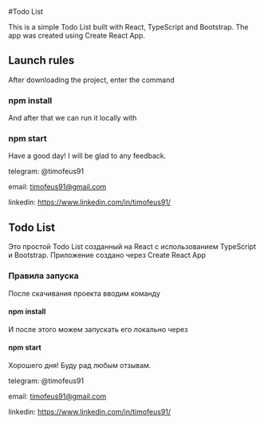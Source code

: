 #Todo List

This is a simple Todo List built with React, TypeScript and Bootstrap.
The app was created using Create React App.

## Launch rules

After downloading the project, enter the command

### npm install

And after that we can run it locally with

### npm start


Have a good day! I will be glad to any feedback.

telegram: @timofeus91

email: timofeus91@gmail.com

linkedin: https://www.linkedin.com/in/timofeus91/

## Todo List

Это простой Todo List созданный на React с использованием TypeScript и Bootstrap.
Приложение создано через Create React App

### Правила запуска

После скачивания проекта вводим команду

#### npm install

И после этого можем запускать его локально через

#### npm start


Хорошего дня! Буду рад любым отзывам.

telegram: @timofeus91

email: timofeus91@gmail.com

linkedin: https://www.linkedin.com/in/timofeus91/ 


